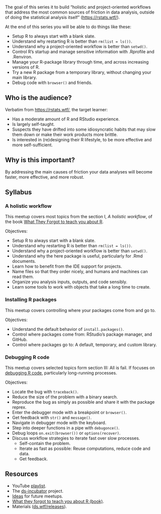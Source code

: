 
The goal of this series it to build “holistic and project-oriented
workflows that address the most common sources of friction in data
analysis, outside of doing the statistical analysis itself”
(<https://rstats.wtf/>).

At the end of this series you will be able to do things like these:

-   Setup R to always start with a blank slate.
-   Understand why restarting R is better than `rm(list = ls())`.
-   Understand why a project-oriented workflow is better than `setwd()`.
-   Control R’s startup and manage sensitive information with .Rprofile
    and .Renviron.
-   Manage your R-package library through time, and across increasing
    versions of R.
-   Try a new R package from a temporary library, without changing your
    main library.
-   Debug code with `browser()` and friends.

## Who is the audience?

Verbatim from <https://rstats.wtf/>, the target learner:

-   Has a moderate amount of R and RStudio experience.
-   Is largely self-taught.
-   Suspects they have drifted into some idiosyncratic habits that may
    slow them down or make their work products more brittle.
-   Is interested in (re)designing their R lifestyle, to be more
    effective and more self-sufficient.

## Why is this important?

By addressing the main causes of friction your data analyses will become
faster, more effective, and more robust.

## Syllabus

### A holistic workflow

This meetup covers most topics from the section I, *A holistic
workflow*, of the book [What They Forgot to teach you about
R](https://rstats.wtf/).

Objectives:

-   Setup R to always start with a blank slate.
-   Understand why restarting R is better than `rm(list = ls())`.
-   Understand why a project-oriented workflow is better than `setwd()`.
-   Understand why the here package is useful, particularly for .Rmd
    documents.
-   Learn how to benefit from the IDE support for projects.
-   Name files so that they order nicely, and humans and machines can
    read them.
-   Organize you analysis inputs, outputs, and code sensibly.
-   Learn some tools to work with objects that take a long time to
    create.

### Installing R packages

This meetup covers controlling where your packages come from and go to.

Objectives:

-   Understand the default behavior of `install.packages()`.
-   Control where packages come from: RStudio’s package manager, and
    GitHub.
-   Control where packages go to: A default, temporary, and custom
    library.

### Debugging R code

This meetup covers selected topics form section III: All is fail. If
focuses on [debugging R code](https://rstats.wtf/debugging-r-code.html),
particularly long-running processes.

Objectives:

-   Locate the bug with `traceback()`.
-   Reduce the size of the problem with a binary search.
-   Reproduce the bug as simply as possible and share it with the
    package reprex.
-   Enter the debugger mode with a breakpoint or `browser()`.
-   Get feedback with `str()` and `message()`.
-   Navigate in debugger mode with the keyboard.
-   Step into deeper functions in a pipe with `debugonce()`.
-   Debug loops `on.exit(browser())` or `options(recover)`.
-   Discuss workflow strategies to iterate fast over slow processes.
    -   Self-contain the problem.
    -   Iterate as fast as possible: Reuse computations, reduce code and
        data.
    -   Get feedback.

## Resources

-   YouTube [playlist](https://bit.ly/ds-incubator-videos).
-   The
    [ds-incubator](https://github.com/2DegreesInvesting/ds-incubator#ds-incubator)
    project.
-   [Ideas](https://bit.ly/dsi-ideas) for future meetups.
-   [What they forgot to teach you about R (book)](https://rstats.wtf/).
-   Materials
    ([ds.wtf/releases](https://github.com/2DegreesInvesting/ds.wtf/releases)).
